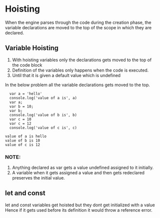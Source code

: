 # Hoisting
When the engine parses through the code during the creation phase,
the variable declarations are moved to the top of the scope in which 
they are declared.

## Variable Hoisting
1. With hoisting variables only the declarations gets moved to the top
of the code block
2. Definition of the variables only happens when the code is executed.
3. Until that it is given a default value which is undefined

In the below problem all the variable declarations gets moved to the top.

```
  var a = 'hello'
  console.log('value of a is', a)
  var a;
  var b = 10;
  var b;
  console.log('value of b is', b)
  var c = 10
  var c = 12
  console.log('value of c is', c)
```

```
value of a is hello
value of b is 10
value of c is 12
```

### NOTE: 
1. Anything declared as var gets a value undefined assigned to it initially.
2. A variable when it gets assigned a value and then gets redeclared preserves the initial value.

## let and const
let and const variables get hoisted but they dont get initialized with a value
Hence if it gets used before its definition it would throw a reference error.